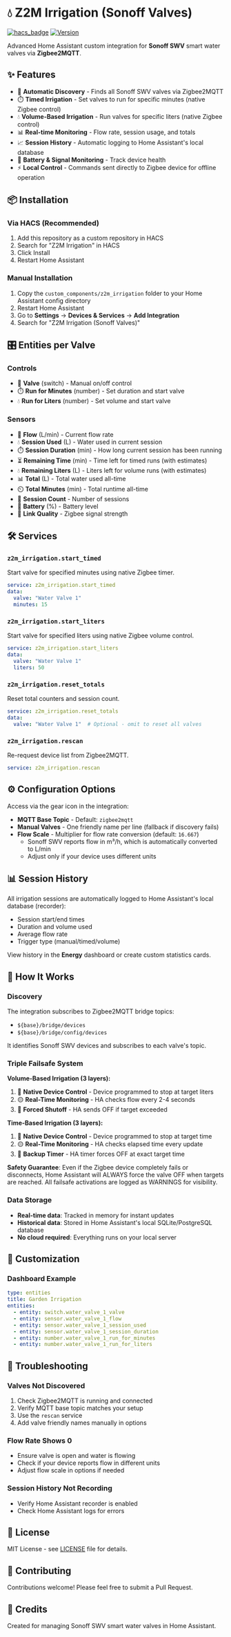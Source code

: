 # 💧 Z2M Irrigation (Sonoff Valves)

[![hacs_badge](https://img.shields.io/badge/HACS-Custom-41BDF5.svg)](https://github.com/hacs/integration)
[![Version](https://img.shields.io/badge/version-1.0.0-blue.svg)](https://github.com/Zebra-zzz/z2m-irrigation)

Advanced Home Assistant custom integration for **Sonoff SWV** smart water valves via **Zigbee2MQTT**.

## ✨ Features

- 🔄 **Automatic Discovery** - Finds all Sonoff SWV valves via Zigbee2MQTT
- ⏱️ **Timed Irrigation** - Set valves to run for specific minutes (native Zigbee control)
- 💧 **Volume-Based Irrigation** - Run valves for specific liters (native Zigbee control)
- 📊 **Real-time Monitoring** - Flow rate, session usage, and totals
- 📈 **Session History** - Automatic logging to Home Assistant's local database
- 🔋 **Battery & Signal Monitoring** - Track device health
- ⚡ **Local Control** - Commands sent directly to Zigbee device for offline operation

## 📦 Installation

### Via HACS (Recommended)

1. Add this repository as a custom repository in HACS
2. Search for "Z2M Irrigation" in HACS
3. Click Install
4. Restart Home Assistant

### Manual Installation

1. Copy the `custom_components/z2m_irrigation` folder to your Home Assistant config directory
2. Restart Home Assistant
3. Go to **Settings** → **Devices & Services** → **Add Integration**
4. Search for "Z2M Irrigation (Sonoff Valves)"

## 🎛️ Entities per Valve

### Controls
- 🚰 **Valve** (switch) - Manual on/off control
- ⏱️ **Run for Minutes** (number) - Set duration and start valve
- 💧 **Run for Liters** (number) - Set volume and start valve

### Sensors
- 🌊 **Flow** (L/min) - Current flow rate
- 💧 **Session Used** (L) - Water used in current session
- ⏱️ **Session Duration** (min) - How long current session has been running
- ⏳ **Remaining Time** (min) - Time left for timed runs (with estimates)
- 💧 **Remaining Liters** (L) - Liters left for volume runs (with estimates)
- 📊 **Total** (L) - Total water used all-time
- ⏲️ **Total Minutes** (min) - Total runtime all-time
- 🔢 **Session Count** - Number of sessions
- 🔋 **Battery** (%) - Battery level
- 📡 **Link Quality** - Zigbee signal strength

## 🛠️ Services

### `z2m_irrigation.start_timed`
Start valve for specified minutes using native Zigbee timer.
```yaml
service: z2m_irrigation.start_timed
data:
  valve: "Water Valve 1"
  minutes: 15
```

### `z2m_irrigation.start_liters`
Start valve for specified liters using native Zigbee volume control.
```yaml
service: z2m_irrigation.start_liters
data:
  valve: "Water Valve 1"
  liters: 50
```

### `z2m_irrigation.reset_totals`
Reset total counters and session count.
```yaml
service: z2m_irrigation.reset_totals
data:
  valve: "Water Valve 1"  # Optional - omit to reset all valves
```

### `z2m_irrigation.rescan`
Re-request device list from Zigbee2MQTT.
```yaml
service: z2m_irrigation.rescan
```

## ⚙️ Configuration Options

Access via the gear icon in the integration:

- **MQTT Base Topic** - Default: `zigbee2mqtt`
- **Manual Valves** - One friendly name per line (fallback if discovery fails)
- **Flow Scale** - Multiplier for flow rate conversion (default: `16.667`)
  - Sonoff SWV reports flow in m³/h, which is automatically converted to L/min
  - Adjust only if your device uses different units

## 📊 Session History

All irrigation sessions are automatically logged to Home Assistant's local database (recorder):
- Session start/end times
- Duration and volume used
- Average flow rate
- Trigger type (manual/timed/volume)

View history in the **Energy** dashboard or create custom statistics cards.

## 🔧 How It Works

### Discovery
The integration subscribes to Zigbee2MQTT bridge topics:
- `${base}/bridge/devices`
- `${base}/bridge/config/devices`

It identifies Sonoff SWV devices and subscribes to each valve's topic.

### Triple Failsafe System

**Volume-Based Irrigation (3 layers):**
1. 🔵 **Native Device Control** - Device programmed to stop at target liters
2. 🟡 **Real-Time Monitoring** - HA checks flow every 2-4 seconds
3. 🔴 **Forced Shutoff** - HA sends OFF if target exceeded

**Time-Based Irrigation (3 layers):**
1. 🔵 **Native Device Control** - Device programmed to stop at target time
2. 🟡 **Real-Time Monitoring** - HA checks elapsed time every update
3. 🔴 **Backup Timer** - HA timer forces OFF at exact target time

**Safety Guarantee**: Even if the Zigbee device completely fails or disconnects, Home Assistant will ALWAYS force the valve OFF when targets are reached. All failsafe activations are logged as WARNINGS for visibility.

### Data Storage
- **Real-time data**: Tracked in memory for instant updates
- **Historical data**: Stored in Home Assistant's local SQLite/PostgreSQL database
- **No cloud required**: Everything runs on your local server

## 🎨 Customization

### Dashboard Example
```yaml
type: entities
title: Garden Irrigation
entities:
  - entity: switch.water_valve_1_valve
  - entity: sensor.water_valve_1_flow
  - entity: sensor.water_valve_1_session_used
  - entity: sensor.water_valve_1_session_duration
  - entity: number.water_valve_1_run_for_minutes
  - entity: number.water_valve_1_run_for_liters
```

## 🐛 Troubleshooting

### Valves Not Discovered
1. Check Zigbee2MQTT is running and connected
2. Verify MQTT base topic matches your setup
3. Use the `rescan` service
4. Add valve friendly names manually in options

### Flow Rate Shows 0
- Ensure valve is open and water is flowing
- Check if your device reports flow in different units
- Adjust flow scale in options if needed

### Session History Not Recording
- Verify Home Assistant recorder is enabled
- Check Home Assistant logs for errors

## 📝 License

MIT License - see [LICENSE](LICENSE) file for details.

## 🤝 Contributing

Contributions welcome! Please feel free to submit a Pull Request.

## 🙏 Credits

Created for managing Sonoff SWV smart water valves in Home Assistant.
